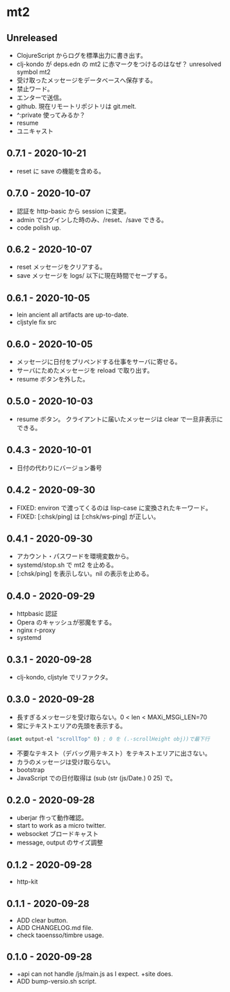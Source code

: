 # mt2

## Unreleased
* ClojureScript からログを標準出力に書き出す。
* clj-kondo が deps.edn の mt2 に赤マークをつけるのはなぜ？
  unresolved symbol mt2
* 受け取ったメッセージをデータベースへ保存する。
* 禁止ワード。
* エンターで送信。
* github. 現在リモートリポジトリは git.melt.
* ^:private 使ってみるか？
* resume
* ユニキャスト


## 0.7.1 - 2020-10-21
* reset に save の機能を含める。


## 0.7.0 - 2020-10-07
* 認証を http-basic から session に変更。
* admin でログインした時のみ、/reset、/save できる。
* code polish up.

## 0.6.2 - 2020-10-07
* reset メッセージをクリアする。
* save メッセージを logs/ 以下に現在時間でセーブする。

## 0.6.1 - 2020-10-05
* lein ancient
  all artifacts are up-to-date.
* cljstyle fix src


## 0.6.0 - 2020-10-05
* メッセージに日付をプリペンドする仕事をサーバに寄せる。
* サーバにためたメッセージを reload で取り出す。
* resume ボタンを外した。


## 0.5.0 - 2020-10-03
* resume ボタン。
  クライアントに届いたメッセージは clear で一旦非表示にできる。



## 0.4.3 - 2020-10-01
* 日付の代わりにバージョン番号


## 0.4.2 - 2020-09-30
* FIXED: environ で渡ってくるのは lisp-case に変換されたキーワード。
* FIXED: [:chsk/ping] は [:chsk/ws-ping] が正しい。


## 0.4.1 - 2020-09-30
* アカウント・パスワードを環境変数から。
* systemd/stop.sh で mt2 を止める。
* [:chsk/ping] を表示しない。nil の表示を止める。


## 0.4.0 - 2020-09-29
* httpbasic 認証
* Opera のキャッシュが邪魔をする。
* nginx r-proxy
* systemd


## 0.3.1 - 2020-09-28
* clj-kondo, cljstyle でリファクタ。


## 0.3.0 - 2020-09-28
* 長すぎるメッセージを受け取らない。0 &lt; len &lt; MAXi\_MSGi\_LEN=70
* 常にテキストエリアの先頭を表示する。

```clj
(aset output-el "scrollTop" 0) ; 0 を (.-scrollHeight obj))で最下行
```
* 不要なテキスト（デバッグ用テキスト）をテキストエリアに出さない。
* カラのメッセージは受け取らない。
* bootstrap
* JavaScript での日付取得は (sub (str (js/Date.) 0 25) で。


## 0.2.0 - 2020-09-28
* uberjar 作って動作確認。
* start to work as a micro twitter.
* websocket ブロードキャスト
* message, output のサイズ調整


## 0.1.2 - 2020-09-28
* http-kit


## 0.1.1 - 2020-09-28
* ADD clear button.
* ADD CHANGELOG.md file.
* check taoensso/timbre usage.


## 0.1.0 - 2020-09-28
* +api can not handle /js/main.js as I expect. +site does.
* ADD bump-versio.sh script.
